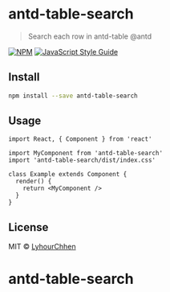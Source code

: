 # antd-table-search

> Search each row in antd-table @antd

[![NPM](https://img.shields.io/npm/v/antd-table-search.svg)](https://www.npmjs.com/package/antd-table-search) [![JavaScript Style Guide](https://img.shields.io/badge/code_style-standard-brightgreen.svg)](https://standardjs.com)

## Install

```bash
npm install --save antd-table-search
```

## Usage

```tsx
import React, { Component } from 'react'

import MyComponent from 'antd-table-search'
import 'antd-table-search/dist/index.css'

class Example extends Component {
  render() {
    return <MyComponent />
  }
}
```

## License

MIT © [LyhourChhen](https://github.com/LyhourChhen)
# antd-table-search

